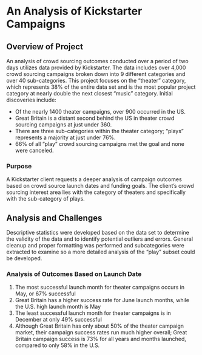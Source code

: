 # An Analysis of Kickstarter Campaigns
## Overview of Project

An analysis of crowd sourcing outcomes conducted over a period of two days utilizes data provided by Kickstarter. The data includes over 4,000 crowd sourcing campaigns broken down into 9 different categories and over 40 sub-categories. This project focuses on the “theater” category, which represents 38% of the entire data set and is the most popular project category at nearly double the next closest “music” category.
Initial discoveries include:

* Of the nearly 1400 theater campaigns, over 900 occurred in the US.
* Great Britain is a distant second behind the US in theater crowd sourcing campaigns at just under 360.
* There are three sub-categories within the theater category; “plays” represents a majority at just under 76%.
* 66% of all “play” crowd sourcing campaigns met the goal and none were canceled.

### Purpose
A Kickstarter client requests a deeper analysis of campaign outcomes based on crowd source launch dates and funding goals. The client’s crowd sourcing interest area lies with the category of theaters and specifically with the sub-category of plays.

## Analysis and Challenges
Descriptive statistics were developed based on the data set to determine the validity of the data and to identify potential outliers and errors. General cleanup and proper formatting was performed and subcategories were extracted to examine so a more detailed analysis of the “play” subset could be developed.

### Analysis of Outcomes Based on Launch Date
1. The most successful launch month for theater campaigns occurs in May, or 67% successful
2. Great Britain has a higher success rate for June launch months, while the U.S. high launch month is May
3. The least successful launch month for theater campaigns is in December at only 49% successful
4. Although Great Britain has only about 50% of the theater campaign market, their campaign success rates run much higher overall; Great Britain campaign success is 73% for all years and months launched, compared to only 58% in the U.S.


